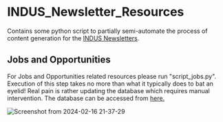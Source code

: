 # INDUS_Newsletter_Resources
Contains some python script to partially semi-automate the process of content generation for the [INDUS Newsletters](https://sites.google.com/view/indus-solphys/resources/newsletters?authuser=0).


## Jobs and Opportunities

For Jobs and Opportunities related resources please run "script_jobs.py". Execution of this step takes no more than what it typically does to bat an eyelid! Real pain is rather updating the database which requires manual intervention. The database can be accessed from [here.](https://docs.google.com/spreadsheets/d/1pkfSimtd0-Qu-5HRD-W2g0L0NpBfZric5ExJ2GBVIyo/edit#gid=1284969652)


![Screenshot from 2024-02-16 21-37-29](https://github.com/deephysics1729/INDUS_Newsletter_Resources/assets/139892421/26e92a90-df9d-43ee-9590-ca8a3167cfb1)

